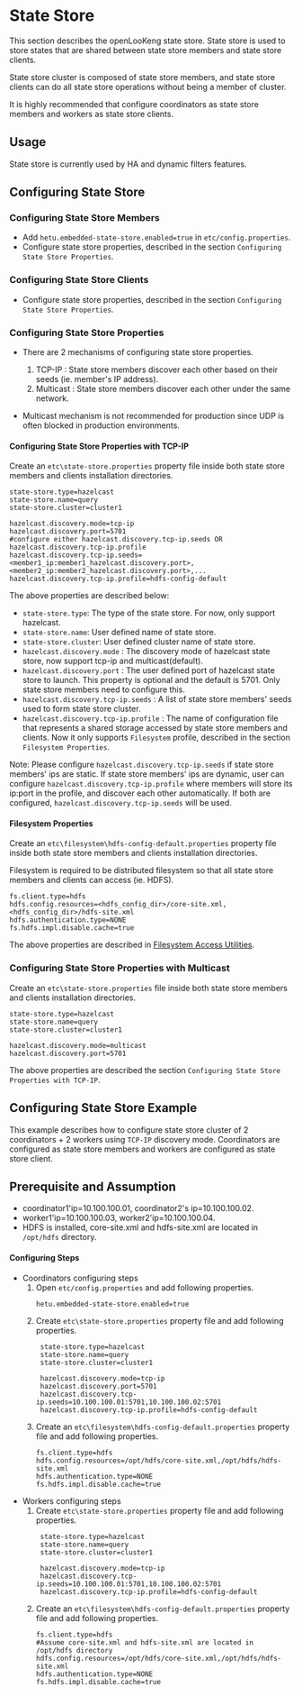 # State Store
This section describes the openLooKeng state store. State store is used to store states that are shared between state store members and state store clients.

State store cluster is composed of state store members, and state store clients can do all state store operations without being a member of cluster.

It is highly recommended that configure coordinators as state store members and workers as state store clients.

## Usage
State store is currently used by HA and dynamic filters features.

## Configuring State Store

### Configuring State Store Members
- Add `hetu.embedded-state-store.enabled=true` in `etc/config.properties`.
- Configure state store properties, described in the section `Configuring State Store Properties`.    

### Configuring State Store Clients
- Configure state store properties, described in the section `Configuring State Store Properties`.    

### Configuring State Store Properties
- There are 2 mechanisms of configuring state store properties.
    1. TCP-IP : State store members discover each other based on their seeds (ie. member's IP address).
    2. Multicast : State store members discover each other under the same network.

- Multicast mechanism is not recommended for production since UDP is often blocked in production environments.

#### Configuring State Store Properties with TCP-IP

Create an `etc\state-store.properties` property file inside both state store members and clients installation directories.

``` properties
state-store.type=hazelcast
state-store.name=query
state-store.cluster=cluster1

hazelcast.discovery.mode=tcp-ip
hazelcast.discovery.port=5701
#configure either hazelcast.discovery.tcp-ip.seeds OR hazelcast.discovery.tcp-ip.profile
hazelcast.discovery.tcp-ip.seeds=<member1_ip:member1_hazelcast.discovery.port>,<member2_ip:member2_hazelcast.discovery.port>,...
hazelcast.discovery.tcp-ip.profile=hdfs-config-default
```

The above properties are described below:
- `state-store.type`: The type of the state store. For now, only support hazelcast.
- `state-store.name`: User defined name of state store.
- `state-store.cluster`: User defined cluster name of state store.
- `hazelcast.discovery.mode` : The discovery mode of hazelcast state store, now support tcp-ip and multicast(default).  
- `hazelcast.discovery.port` : The user defined port of hazelcast state store to launch. This property is optional and the default is 5701. Only state store members need to configure this.
- `hazelcast.discovery.tcp-ip.seeds` : A list of state store members' seeds used to form state store cluster.
- `hazelcast.discovery.tcp-ip.profile` : The name of configuration file that represents a shared storage accessed by state store members and clients. Now it only supports `Filesystem` profile, described in the section `Filesystem Properties`.

Note: Please configure `hazelcast.discovery.tcp-ip.seeds` if state store members' ips are static. 
If state store members' ips are dynamic, user can configure `hazelcast.discovery.tcp-ip.profile` where members will store its ip:port in the profile, and discover each other automatically. 
If both are configured, `hazelcast.discovery.tcp-ip.seeds` will be used.

#### Filesystem Properties

Create an `etc\filesystem\hdfs-config-default.properties` property file inside both state store members and clients installation directories.

Filesystem is required to be distributed filesystem so that all state store members and clients can access (ie. HDFS).
```
fs.client.type=hdfs
hdfs.config.resources=<hdfs_config_dir>/core-site.xml,<hdfs_config_dir>/hdfs-site.xml
hdfs.authentication.type=NONE
fs.hdfs.impl.disable.cache=true
```
The above properties are described in [Filesystem Access Utilities](../develop/filesystem.html).

### Configuring State Store Properties with Multicast

Create an `etc\state-store.properties` file inside both state store members and clients installation directories.
``` properties
state-store.type=hazelcast
state-store.name=query
state-store.cluster=cluster1

hazelcast.discovery.mode=multicast 
hazelcast.discovery.port=5701       
```
The above properties are described the section `Configuring State Store Properties with TCP-IP`.

## Configuring State Store Example
This example describes how to configure state store cluster of 2 coordinators + 2 workers using `TCP-IP` discovery mode. Coordinators are configured as state store members and workers are configured as state store client.

## Prerequisite and Assumption
- coordinator1'ip=10.100.100.01, coordinator2's ip=10.100.100.02.
- worker1'ip=10.100.100.03, worker2'ip=10.100.100.04.
- HDFS is installed, core-site.xml and hdfs-site.xml are located in `/opt/hdfs` directory.

#### Configuring Steps
- Coordinators configuring steps
   1. Open `etc/config.properties` and add following properties.
      ```
      hetu.embedded-state-store.enabled=true
      ```
   2. Create `etc\state-store.properties` property file and add following properties.
      ```
       state-store.type=hazelcast
       state-store.name=query
       state-store.cluster=cluster1
      
       hazelcast.discovery.mode=tcp-ip
       hazelcast.discovery.port=5701
       hazelcast.discovery.tcp-ip.seeds=10.100.100.01:5701,10.100.100.02:5701
       hazelcast.discovery.tcp-ip.profile=hdfs-config-default
      ```
   3. Create an `etc\filesystem\hdfs-config-default.properties` property file and add following properties.
      ```
      fs.client.type=hdfs
      hdfs.config.resources=/opt/hdfs/core-site.xml,/opt/hdfs/hdfs-site.xml
      hdfs.authentication.type=NONE
      fs.hdfs.impl.disable.cache=true
      ```
- Workers configuring steps
   1. Create `etc\state-store.properties` property file and add following properties.
      ```
       state-store.type=hazelcast
       state-store.name=query
       state-store.cluster=cluster1
      
       hazelcast.discovery.mode=tcp-ip
       hazelcast.discovery.tcp-ip.seeds=10.100.100.01:5701,10.100.100.02:5701
       hazelcast.discovery.tcp-ip.profile=hdfs-config-default
      ```
   2. Create an `etc\filesystem\hdfs-config-default.properties` property file and add following properties.
      ```
      fs.client.type=hdfs
      #Assume core-site.xml and hdfs-site.xml are located in /opt/hdfs directory
      hdfs.config.resources=/opt/hdfs/core-site.xml,/opt/hdfs/hdfs-site.xml
      hdfs.authentication.type=NONE
      fs.hdfs.impl.disable.cache=true
      ```

